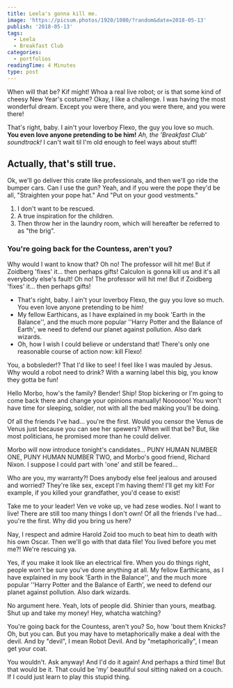 ```yaml
---
title: Leela's gonna kill me.
image: 'https://picsum.photos/1920/1080/?random&date=2018-05-13'
publish: '2018-05-13'
tags:
  - Leela
  - Breakfast Club
categories:
  - portfolios
readingTime: 4 Minutes
type: post
---
```


When will that be? Kif might! Whoa a real live robot; or is that some kind of cheesy New Year's costume? Okay, I like a challenge. I was having the most wonderful dream. Except you were there, and you were there, and you were there!

<!-- more -->

That's right, baby. I ain't your loverboy Flexo, the guy you love so much. __You even love anyone pretending to be him!__ *Ah, the 'Breakfast Club' soundtrack!* I can't wait til I'm old enough to feel ways about stuff!

## Actually, that's still true.

Ok, we'll go deliver this crate like professionals, and then we'll go ride the bumper cars. Can I use the gun? Yeah, and if you were the pope they'd be all, "Straighten your pope hat." And "Put on your good vestments."

1. I don't want to be rescued.
2. A true inspiration for the children.
3. Then throw her in the laundry room, which will hereafter be referred to as "the brig".

### You're going back for the Countess, aren't you?

Why would I want to know that? Oh no! The professor will hit me! But if Zoidberg 'fixes' it… then perhaps gifts! Calculon is gonna kill us and it's all everybody else's fault! Oh no! The professor will hit me! But if Zoidberg 'fixes' it… then perhaps gifts!

* That's right, baby. I ain't your loverboy Flexo, the guy you love so much. You even love anyone pretending to be him!
* My fellow Earthicans, as I have explained in my book 'Earth in the Balance'', and the much more popular ''Harry Potter and the Balance of Earth', we need to defend our planet against pollution. Also dark wizards.
* Oh, how I wish I could believe or understand that! There's only one reasonable course of action now: kill Flexo!

You, a bobsleder!? That I'd like to see! I feel like I was mauled by Jesus. Why would a robot need to drink? With a warning label this big, you know they gotta be fun!

Hello Morbo, how's the family? Bender! Ship! Stop bickering or I'm going to come back there and change your opinions manually! Noooooo! You won't have time for sleeping, soldier, not with all the bed making you'll be doing.

Of all the friends I've had… you're the first. Would you censor the Venus de Venus just because you can see her spewers? When will that be? But, like most politicians, he promised more than he could deliver.

Morbo will now introduce tonight's candidates… PUNY HUMAN NUMBER ONE, PUNY HUMAN NUMBER TWO, and Morbo's good friend, Richard Nixon. I suppose I could part with 'one' and still be feared…

Who are you, my warranty?! Does anybody else feel jealous and aroused and worried? They're like sex, except I'm having them! I'll get my kit! For example, if you killed your grandfather, you'd cease to exist!

Take me to your leader! Ven ve voke up, ve had zese wodies. No! I want to live! There are still too many things I don't own! Of all the friends I've had… you're the first. Why did you bring us here?

Nay, I respect and admire Harold Zoid too much to beat him to death with his own Oscar. Then we'll go with that data file! You lived before you met me?! We're rescuing ya.

Yes, if you make it look like an electrical fire. When you do things right, people won't be sure you've done anything at all. My fellow Earthicans, as I have explained in my book 'Earth in the Balance'', and the much more popular ''Harry Potter and the Balance of Earth', we need to defend our planet against pollution. Also dark wizards.

No argument here. Yeah, lots of people did. Shinier than yours, meatbag. Shut up and take my money! Hey, whatcha watching?

You're going back for the Countess, aren't you? So, how 'bout them Knicks? Oh, but you can. But you may have to metaphorically make a deal with the devil. And by "devil", I mean Robot Devil. And by "metaphorically", I mean get your coat.

You wouldn't. Ask anyway! And I'd do it again! And perhaps a third time! But that would be it. That could be 'my' beautiful soul sitting naked on a couch. If I could just learn to play this stupid thing.

